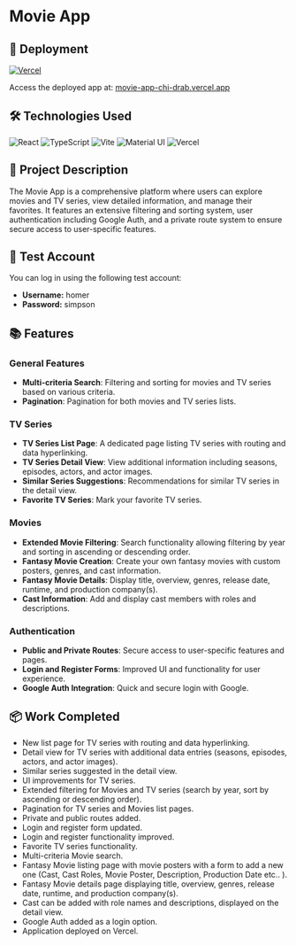 # Movie App

## 🚀 Deployment

[![Vercel](https://img.shields.io/badge/Vercel-000000?style=for-the-badge&logo=vercel&logoColor=white)](https://movie-app-chi-drab.vercel.app/login)

Access the deployed app at: [movie-app-chi-drab.vercel.app](https://movie-app-chi-drab.vercel.app)

## 🛠️ Technologies Used

![React](https://img.shields.io/badge/React-61DAFB?style=for-the-badge&logo=react&logoColor=black)
![TypeScript](https://img.shields.io/badge/TypeScript-3178C6?style=for-the-badge&logo=typescript&logoColor=white)
![Vite](https://img.shields.io/badge/Vite-B73BFE?style=for-the-badge&logo=vite&logoColor=FFD62E)
![Material UI](https://img.shields.io/badge/Material--UI-0081CB?style=for-the-badge&logo=mui&logoColor=white)
![Vercel](https://img.shields.io/badge/Vercel-000000?style=for-the-badge&logo=vercel&logoColor=white)

## 📝 Project Description

The Movie App is a comprehensive platform where users can explore movies and TV series, view detailed information, and manage their favorites. It features an extensive filtering and sorting system, user authentication including Google Auth, and a private route system to ensure secure access to user-specific features.

## 🔑 Test Account

You can log in using the following test account:

- **Username:** homer
- **Password:** simpson

## 📚 Features

### General Features
- **Multi-criteria Search**: Filtering and sorting for movies and TV series based on various criteria.
- **Pagination**: Pagination for both movies and TV series lists.

### TV Series
- **TV Series List Page**: A dedicated page listing TV series with routing and data hyperlinking.
- **TV Series Detail View**: View additional information including seasons, episodes, actors, and actor images.
- **Similar Series Suggestions**: Recommendations for similar TV series in the detail view.
- **Favorite TV Series**: Mark your favorite TV series.

### Movies
- **Extended Movie Filtering**: Search functionality allowing filtering by year and sorting in ascending or descending order.
- **Fantasy Movie Creation**: Create your own fantasy movies with custom posters, genres, and cast information.
- **Fantasy Movie Details**: Display title, overview, genres, release date, runtime, and production company(s).
- **Cast Information**: Add and display cast members with roles and descriptions.

### Authentication
- **Public and Private Routes**: Secure access to user-specific features and pages.
- **Login and Register Forms**: Improved UI and functionality for user experience.
- **Google Auth Integration**: Quick and secure login with Google.

## 📦 Work Completed

- New list page for TV series with routing and data hyperlinking.
- Detail view for TV series with additional data entries (seasons, episodes, actors, and actor images).
- Similar series suggested in the detail view.
- UI improvements for TV series.
- Extended filtering for Movies and TV series (search by year, sort by ascending or descending order).
- Pagination for TV series and Movies list pages.
- Private and public routes added.
- Login and register form updated.
- Login and register functionality improved.
- Favorite TV series functionality.
- Multi-criteria Movie search.
- Fantasy Movie listing page with movie posters with a form to add a new one  (Cast, Cast Roles, Movie Poster, Description, Production Date etc.. ).
- Fantasy Movie details page displaying title, overview, genres, release date, runtime, and production company(s).
- Cast can be added with role names and descriptions, displayed on the detail view.
- Google Auth added as a login option.
- Application deployed on Vercel.
